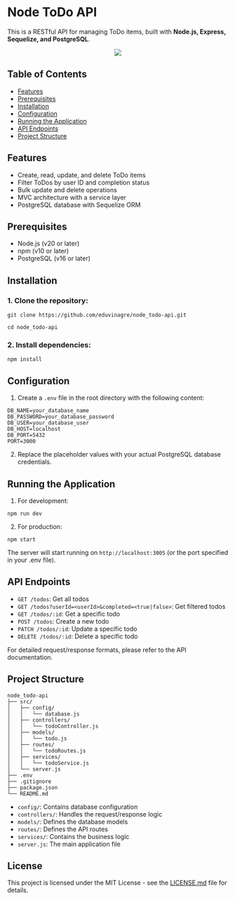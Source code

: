 # Node ToDo API

This is a RESTful API for managing ToDo items, built with **Node.js, Express, Sequelize, and PostgreSQL**.
<p align="center">
    <img src="https://skillicons.dev/icons?i=nodejs,express,sequelize,postgres&theme=dark" />
</p>

## Table of Contents

- [Features](#features)
- [Prerequisites](#prerequisites)
- [Installation](#installation)
- [Configuration](#configuration)
- [Running the Application](#running-the-application)
- [API Endpoints](#api-endpoints)
- [Project Structure](#project-structure)

## Features

- Create, read, update, and delete ToDo items
- Filter ToDos by user ID and completion status
- Bulk update and delete operations
- MVC architecture with a service layer
- PostgreSQL database with Sequelize ORM

## Prerequisites

- Node.js (v20 or later)
- npm (v10 or later)
- PostgreSQL (v16 or later)

## Installation

### 1. Clone the repository:
```
git clone https://github.com/eduvinagre/node_todo-api.git
```
```
cd node_todo-api
```
### 2. Install dependencies:
```
npm install
```
## Configuration

1. Create a `.env` file in the root directory with the following content:
```
DB_NAME=your_database_name
DB_PASSWORD=your_database_password
DB_USER=your_database_user
DB_HOST=localhost
DB_PORT=5432
PORT=3000
```

2. Replace the placeholder values with your actual PostgreSQL database credentials.

## Running the Application

1. For development:
```
npm run dev
```
2. For production:
```
npm start
```
The server will start running on `http://localhost:3005` (or the port specified in your .env file).

## API Endpoints

- `GET /todos`: Get all todos
- `GET /todos?userId=<userId>&completed=<true|false>`: Get filtered todos
- `GET /todos/:id`: Get a specific todo
- `POST /todos`: Create a new todo
- `PATCH /todos/:id`: Update a specific todo
- `DELETE /todos/:id`: Delete a specific todo

For detailed request/response formats, please refer to the API documentation.

## Project Structure

```
node_todo-api
├── src/
│   ├── config/
│   │   └── database.js
│   ├── controllers/
│   │   └── todoController.js
│   ├── models/
│   │   └── todo.js
│   ├── routes/
│   │   └── todoRoutes.js
│   ├── services/
│   │   └── todoService.js
│   └── server.js
├── .env
├── .gitignore
├── package.json
└── README.md
```

- `config/`: Contains database configuration
- `controllers/`: Handles the request/response logic
- `models/`: Defines the database models
- `routes/`: Defines the API routes
- `services/`: Contains the business logic
- `server.js`: The main application file

## License

This project is licensed under the MIT License - see the [LICENSE.md](LICENSE.md) file for details.